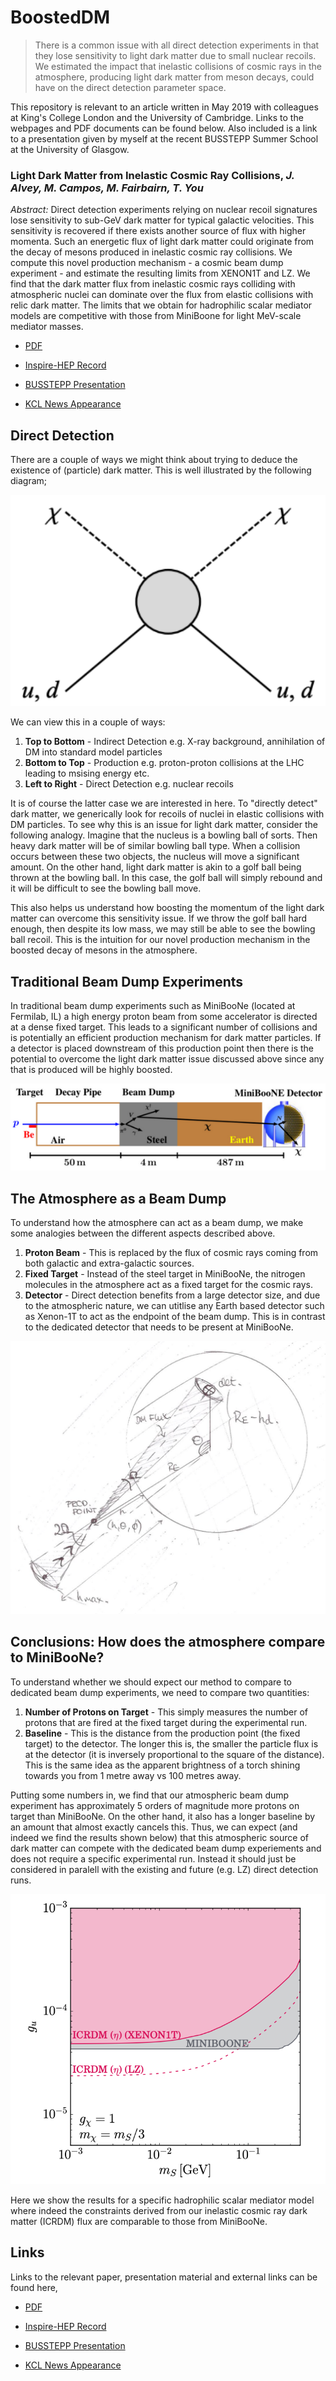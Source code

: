 # BoostedDM

> There is a common issue with all direct detection experiments in that they lose sensitivity to light dark matter due to small nuclear recoils. We estimated the impact that inelastic collisions of cosmic rays in the atmosphere, producing light dark matter from meson decays, could have on the direct detection parameter space.

This repository is relevant to an article written in May 2019 with colleagues at King's College London and the University of Cambridge. Links to the webpages and PDF documents can be found below. Also included is a link to a presentation given by myself at the recent BUSSTEPP Summer School at the University of Glasgow.

### Light Dark Matter from Inelastic Cosmic Ray Collisions, *J. Alvey, M. Campos, M. Fairbairn, T. You*

*Abstract:* Direct detection experiments relying on nuclear recoil signatures lose sensitivity to sub-GeV dark matter for typical galactic velocities. This sensitivity is recovered if there exists another source of flux with higher momenta. Such an energetic flux of light dark matter could originate from the decay of mesons produced in inelastic cosmic ray collisions. We compute this novel production mechanism - a cosmic beam dump experiment - and estimate the resulting limits from XENON1T and LZ. We find that the dark matter flux from inelastic cosmic rays colliding with atmospheric nuclei can dominate over the flux from elastic collisions with relic dark matter. The limits that we obtain for hadrophilic scalar mediator models are competitive with those from MiniBoone for light MeV-scale mediator masses.

* <a href="https://arxiv.org/pdf/1905.05776.pdf" target="blank_"><i class="fa fa-file-pdf-o" aria-hidden="true"></i> PDF</a> 

* <a href="http://inspirehep.net/record/1735134" target="blank_"><i class="fa fa-external-link" aria-hidden="true"></i> Inspire-HEP Record</a>

* <a href="https://james-alvey-42.github.io/assets/pdf/beam-dump.pdf" target="blank_"><i class="fa fa-file-pdf-o" aria-hidden="true"></i> BUSSTEPP Presentation</a>

* <a href="https://www.kcl.ac.uk/news/changing-the-way-we-search-for-dark-matter" target="blank_"><i class="fa fa-rss" aria-hidden="true"></i> KCL News Appearance</a>

## Direct Detection

There are a couple of ways we might think about trying to deduce the existence of (particle) dark matter. This is well illustrated by the following diagram;

![detection](img/detection.png)

We can view this in a couple of ways:

1. **Top to Bottom** - Indirect Detection e.g. X-ray background, annihilation of DM into standard model particles
2. **Bottom to Top** - Production e.g. proton-proton collisions at the LHC leading to msising energy etc.
3. **Left to Right** - Direct Detection e.g. nuclear recoils

It is of course the latter case we are interested in here. To "directly detect" dark matter, we generically look for recoils of nuclei in elastic collisions with DM particles. To see why this is an issue for light dark matter, consider the following analogy. Imagine that the nucleus is a bowling ball of sorts. Then heavy dark matter will be of similar bowling ball type. When a collision occurs between these two objects, the nucleus will move a significant amount. On the other hand, light dark matter is akin to a golf ball being thrown at the bowling ball. In this case, the golf ball will simply rebound and it will be difficult to see the bowling ball move.

This also helps us understand how boosting the momentum of the light dark matter can overcome this sensitivity issue. If we throw the golf ball hard enough, then despite its low mass, we may still be able to see the bowling ball recoil. This is the intuition for our novel production mechanism in the boosted decay of mesons in the atmosphere.

## Traditional Beam Dump Experiments

In traditional beam dump experiments such as MiniBooNe (located at Fermilab, IL) a high energy proton beam from some accelerator is directed at a dense fixed target. This leads to a significant number of collisions and is potentially an efficient production mechanism for dark matter particles. If a detector is placed downstream of this production point then there is the potential to overcome the light dark matter issue discussed above since any that is produced will be highly boosted.

![miniboone](img/miniboone.png)

## The Atmosphere as a Beam Dump

To understand how the atmosphere can act as a beam dump, we make some analogies between the different aspects described above.

1. **Proton Beam** - This is replaced by the flux of cosmic rays coming from both galactic and extra-galactic sources.
2. **Fixed Target** - Instead of the steel target in MiniBooNe, the nitrogen molecules in the atmosphere act as a fixed target for the cosmic rays.
3. **Detector** - Direct detection benefits from a large detector size, and due to the atmospheric nature, we can utitlise any Earth based detector such as Xenon-1T to act as the endpoint of the beam dump. This is in contrast to the dedicated detector that needs to be present at MiniBooNe.

![boosteddm](img/boosteddm.png)

## Conclusions: How does the atmosphere compare to MiniBooNe?

To understand whether we should expect our method to compare to dedicated beam dump experiments, we need to compare two quantities:

1. **Number of Protons on Target** - This simply measures the number of protons that are fired at the fixed target during the experimental run.
2. **Baseline** - This is the distance from the production point (the fixed target) to the detector. The longer this is, the smaller the particle flux is at the detector (it is inversely proportional to the square of the distance). This is the same idea as the apparent brightness of a torch shining towards you from 1 metre away vs 100 metres away.

Putting some numbers in, we find that our atmospheric beam dump experiment has approximately 5 orders of magnitude more protons on target than MiniBooNe. On the other hand, it also has a longer baseline by an amount that almost exactly cancels this. Thus, we can expect (and indeed we find the results shown below) that this atmospheric source of dark matter can compete with the dedicated beam dump experiements and does not require a specific experimental run. Instead it should just be considered in paralell with the existing and future (e.g. LZ) direct detection runs.

![crresults](img/crresults.png)

Here we show the results for a specific hadrophilic scalar mediator model where indeed the constraints derived from our inelastic cosmic ray dark matter (ICRDM) flux are comparable to those from MiniBooNe.

## Links

Links to the relevant paper, presentation material and external links can be found here,

* <a href="https://arxiv.org/pdf/1905.05776.pdf" target="blank_"><i class="fa fa-file-pdf-o" aria-hidden="true"></i> PDF</a> 

* <a href="http://inspirehep.net/record/1735134" target="blank_"><i class="fa fa-external-link" aria-hidden="true"></i> Inspire-HEP Record</a>

* <a href="{{site.baseurl}}/assets/pdf/beam-dump.pdf" target="blank_"><i class="fa fa-file-pdf-o" aria-hidden="true"></i> BUSSTEPP Presentation</a>

* <a href="https://www.kcl.ac.uk/news/changing-the-way-we-search-for-dark-matter" target="blank_"><i class="fa fa-rss" aria-hidden="true"></i> KCL News Appearance</a>
